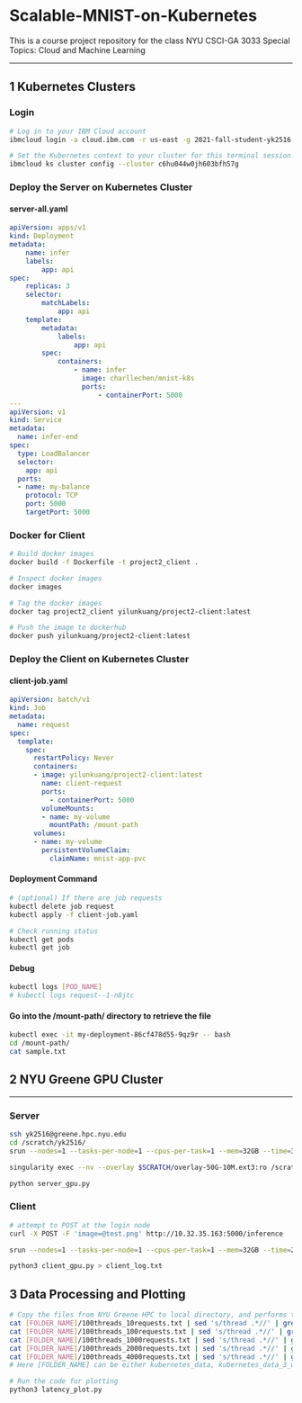 # Scalable-MNIST-on-Kubernetes
This is a course project repository for the class NYU CSCI-GA 3033 Special Topics: Cloud and Machine Learning

---

## 1 Kubernetes Clusters

### Login

```bash
# Log in to your IBM Cloud account
ibmcloud login -a cloud.ibm.com -r us-east -g 2021-fall-student-yk2516

# Set the Kubernetes context to your cluster for this terminal session.
ibmcloud ks cluster config --cluster c6hu044w0jh603bfh57g

```

### Deploy the Server on Kubernetes Cluster

#### server-all.yaml

```yaml
apiVersion: apps/v1
kind: Deployment
metadata:
    name: infer
    labels:
        app: api
spec:
    replicas: 3
    selector:
        matchLabels:
            app: api
    template:
        metadata:
            labels:
                app: api
        spec:
            containers:
                - name: infer
                  image: charllechen/mnist-k8s
                  ports:
                      - containerPort: 5000
---
apiVersion: v1
kind: Service
metadata:
  name: infer-end
spec:
  type: LoadBalancer
  selector:
    app: api
  ports:
  - name: my-balance
    protocol: TCP
    port: 5000
    targetPort: 5000
```

### Docker for Client

```bash
# Build docker images
docker build -f Dockerfile -t project2_client .

# Inspect docker images
docker images

# Tag the docker images
docker tag project2_client yilunkuang/project2-client:latest

# Push the image to dockerhub
docker push yilunkuang/project2-client:latest
```

### Deploy the Client on Kubernetes Cluster

#### client-job.yaml

```yaml
apiVersion: batch/v1
kind: Job
metadata:
  name: request
spec:
  template:
    spec:
      restartPolicy: Never
      containers:
      - image: yilunkuang/project2-client:latest
        name: client-request
        ports:
          - containerPort: 5000  
        volumeMounts:
        - name: my-volume
          mountPath: /mount-path
      volumes:
      - name: my-volume
        persistentVolumeClaim:
          claimName: mnist-app-pvc
```

#### Deployment Command

```bash
# (optional) If there are job requests
kubectl delete job request
kubectl apply -f client-job.yaml

# Check running status
kubectl get pods
kubectl get job
```

#### Debug

```bash
kubectl logs [POD_NAME]
# kubectl logs request--1-n8jtc
```

#### Go into the /mount-path/ directory to retrieve the file

```bash
kubectl exec -it my-deployment-86cf478d55-9qz9r -- bash
cd /mount-path/
cat sample.txt
```

## 2 NYU Greene GPU Cluster

---

### Server

```bash
ssh yk2516@greene.hpc.nyu.edu
cd /scratch/yk2516/
srun --nodes=1 --tasks-per-node=1 --cpus-per-task=1 --mem=32GB --time=3:00:00 --gres=gpu:1 --pty /bin/bash

singularity exec --nv --overlay $SCRATCH/overlay-50G-10M.ext3:ro /scratch/work/public/singularity/cuda10.1-cudnn7-devel-ubuntu18.04-20201207.sif /bin/bash

python server_gpu.py
```

### Client

```bash
# attempt to POST at the login node
curl -X POST -F 'image=@test.png' http://10.32.35.163:5000/inference

srun --nodes=1 --tasks-per-node=1 --cpus-per-task=1 --mem=32GB --time=2:00:00 --pty /bin/bash

python3 client_gpu.py > client_log.txt
```

## 3 Data Processing and Plotting

```bash
# Copy the files from NYU Greene HPC to local directory, and performs the following
cat [FOLDER_NAME]/100threads_10requests.txt | sed 's/thread .*//' | grep -Eo '[+-]?[0-9]+([.][0-9]+)?' > [FOLDER_NAME]/p100threads_10requests.txt
cat [FOLDER_NAME]/100threads_100requests.txt | sed 's/thread .*//' | grep -Eo '[+-]?[0-9]+([.][0-9]+)?' > [FOLDER_NAME]/p100threads_100requests.txt
cat [FOLDER_NAME]/100threads_1000requests.txt | sed 's/thread .*//' | grep -Eo '[+-]?[0-9]+([.][0-9]+)?' > [FOLDER_NAME]/p100threads_1000requests.txt
cat [FOLDER_NAME]/100threads_2000requests.txt | sed 's/thread .*//' | grep -Eo '[+-]?[0-9]+([.][0-9]+)?' > p100threads_2000requests.txt
cat [FOLDER_NAME]/100threads_4000requests.txt | sed 's/thread .*//' | grep -Eo '[+-]?[0-9]+([.][0-9]+)?' > p100threads_4000requests.txt
# Here [FOLDER_NAME] can be either kubernetes_data, kubernetes_data_3_workers, rtx8000_data, which corresponds to one CPU, three CPUs, and one GPU. 

# Run the code for plotting
python3 latency_plot.py
```
